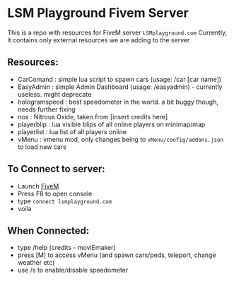 # LSM Playground Fivem Server

This is a repo with resources for FiveM server `LSMplayground.com`
Currently, it contains only external resources we are adding to the server

## Resources:
- CarComand : simple lua script to spawn cars (usage: /car [car name])
- EasyAdmin : simple Admin Dashboard (usage: /easyadmin) - currently useless. might deprecate
- hologramspeed : best speedometer in the world. a bit buggy though, needs further fixing
- nos : Nitrous Oxide, taken from [insert credits here]
- playerblip : lua visible blips of all online players on minimap/map
- playerlist : lua list of all players online
- vMenu : vmenu mod, only changes being to `vMenu/config/addons.json` to load new cars

## To Connect to server:
 - Launch [FiveM](https://fivem.net/)
 - Press F8 to open console
 - type `connect lsmplayground.com`
 - voila

## When Connected:
 - type /help (credits - moviEmaker)
 - press [M] to access vMenu (and spawn cars/peds, teleport, change weather etc)
 - use /s to enable/disable speedometer